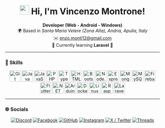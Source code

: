 <h1 align="center">
  <img src="https://user-images.githubusercontent.com/18350557/176309783-0785949b-9127-417c-8b55-ab5a4333674e.gif" width="30"/>
  Hi, I'm Vincenzo Montrone!
</h1>

<p align="center">
  <b>Developer (Web - Android - Windows)</b> <br/>
  🌍 Based in <i>Santa Maria Vetere (Zona Alta), Andria, Apulia, Italy</i> <br/>
  ✉️ <a href="mailto:enzo.monti12@gmail.com">enzo.monti12@gmail.com</a> <br/>
  🧠 Currently learning <b>Laravel</b> 🩷
</p>

---

### 🧰 Skills

<p align="center">
  <img src="https://raw.githubusercontent.com/danielcranney/readme-generator/main/public/icons/skills/git-colored.svg" width="36" title="Git" />
  <img src="https://raw.githubusercontent.com/danielcranney/readme-generator/main/public/icons/skills/java-colored.svg" width="36" title="Java" />
  <img src="https://raw.githubusercontent.com/danielcranney/readme-generator/main/public/icons/skills/javascript-colored.svg" width="36" title="JavaScript" />
  <img src="https://raw.githubusercontent.com/danielcranney/readme-generator/main/public/icons/skills/php-colored.svg" width="36" title="PHP" />
  <img src="https://raw.githubusercontent.com/danielcranney/readme-generator/main/public/icons/skills/typescript-colored.svg" width="36" title="TypeScript" />
  <img src="https://raw.githubusercontent.com/danielcranney/readme-generator/main/public/icons/skills/html5-colored.svg" width="36" title="HTML5" />
  <img src="https://raw.githubusercontent.com/danielcranney/readme-generator/main/public/icons/skills/bootstrap-colored.svg" width="36" title="Bootstrap" />
  <img src="https://raw.githubusercontent.com/danielcranney/readme-generator/main/public/icons/skills/nodejs-colored.svg" width="36" title="Node.js" />
  <img src="https://raw.githubusercontent.com/danielcranney/readme-generator/main/public/icons/skills/express-colored.svg" width="36" title="Express" />
  <img src="https://raw.githubusercontent.com/danielcranney/readme-generator/main/public/icons/skills/mongodb-colored.svg" width="36" title="MongoDB" />
  <img src="https://raw.githubusercontent.com/danielcranney/readme-generator/main/public/icons/skills/mysql-colored.svg" width="36" title="MySQL" />
  <img src="https://raw.githubusercontent.com/danielcranney/readme-generator/main/public/icons/skills/firebase-colored.svg" width="36" title="Firebase" />
  <img src="https://raw.githubusercontent.com/danielcranney/readme-generator/main/public/icons/skills/flutter-colored.svg" width="36" title="Flutter" />
  <img src="https://raw.githubusercontent.com/danielcranney/readme-generator/main/public/icons/skills/dot-net-colored.svg" width="36" title=".NET" />
  <img src="https://raw.githubusercontent.com/danielcranney/readme-generator/main/public/icons/skills/arduino-colored.svg" width="36" title="Arduino" />
  <img src="https://raw.githubusercontent.com/danielcranney/readme-generator/main/public/icons/skills/docker-colored.svg" width="36" title="Docker" />
  <img src="https://raw.githubusercontent.com/danielcranney/readme-generator/main/public/icons/skills/linux-colored.svg" width="36" title="Linux" />
  <img src="https://raw.githubusercontent.com/danielcranney/readme-generator/main/public/icons/skills/raspberrypi-colored.svg" width="36" title="Raspberry Pi" />
  <img src="https://raw.githubusercontent.com/danielcranney/readme-generator/main/public/icons/skills/laravel.svg" width="36" title="Laravel" />
</p>

---

### 🌐 Socials

<p align="center">
  <a href="https://discord.com/users/vmontro" target="_blank"><img src="https://img.shields.io/badge/Discord-vmontro-5865F2?style=for-the-badge&logo=discord&logoColor=white" alt="Discord" /></a>
  <a href="https://www.facebook.com/vmontro" target="_blank"><img src="https://img.shields.io/badge/Facebook-vmontro-1877F2?style=for-the-badge&logo=facebook&logoColor=white" alt="Facebook" /></a>
  <a href="https://github.com/vmontro" target="_blank"><img src="https://img.shields.io/badge/GitHub-vmontro-181717?style=for-the-badge&logo=github&logoColor=white" alt="GitHub" /></a>
  <a href="https://www.instagram.com/vmontro" target="_blank"><img src="https://img.shields.io/badge/Instagram-@vmontro-E4405F?style=for-the-badge&logo=instagram&logoColor=white" alt="Instagram" /></a>
  <a href="https://www.x.com/vmontro12" target="_blank"><img src="https://img.shields.io/badge/X-@vmontro12-000000?style=for-the-badge&logo=x&logoColor=white" alt="X / Twitter" /></a>
  <a href="https://www.threads.net/@vmontro" target="_blank"><img src="https://img.shields.io/badge/Threads-@vmontro-000000?style=for-the-badge&logo=threads&logoColor=white" alt="Threads" /></a>
</p>
